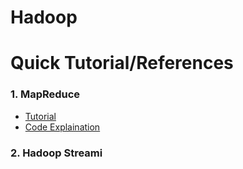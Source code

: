 # Hadoop

# Quick Tutorial/References

<h3>1. MapReduce</h3>

- [Tutorial](https://hadoop.apache.org/docs/r1.2.1/mapred_tutorial.html)
- [Code Explaination](http://www.quuxlabs.com/tutorials/writing-an-hadoop-mapreduce-program-in-python/)

<h3>2. Hadoop Streami </h3>
